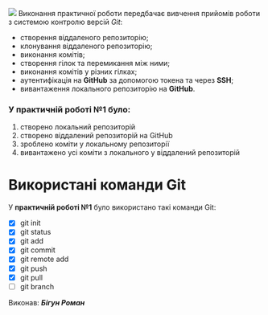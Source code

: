 ![](https://media.ztu.edu.ua/wp-content/uploads/2020/02/Group-6-1-1536x465.png )
Виконання практичної роботи передбачає вивчення прийомів роботи з системою контролю версій *Git*:

*	створення віддаленого репозиторію;
*	клонування віддаленого репозиторію;
*	виконання комітів;
*	створення гілок та перемикання між ними;
*	виконання комітів у різних гілках;
*	аутентифікація на **GitHub** за допомогою токена та через **SSH**;
*	вивантаження локального репозиторію на **GitHub**.
### У **практичній роботі №1** було:

1. створено локальний репозиторій
1. створено віддалений репозиторій на GitHub
1. зроблено коміти у локальному репозиторії
1. вивантажено усі коміти з локального у віддалений репозиторій
# **Використані команди Git**
У **практичній роботі №1** було використано такі команди Git:

- [x] git init
- [x] git status
- [x] git add
- [x] git commit
- [x] git remote add
- [x] git push
- [x] git pull
- [ ] git branch

Виконав: **_Бігун Роман_**
